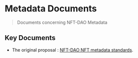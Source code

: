 # Metadata Documents
> Documents concerning NFT-DAO Metadata

## Key Documents

* The original proposal :  [NFT-DAO NFT metadata standards](NFT-DAO-NFT-metadata-standards.md).
